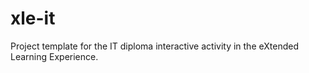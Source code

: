 # xle-it
Project template for the IT diploma interactive activity in the eXtended Learning Experience.

